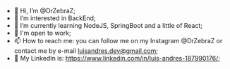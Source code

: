 - 👋 Hi, I’m @DrZebraZ;
- 👀 I’m interested in BackEnd;
- 🌱 I’m currently learning NodeJS, SpringBoot and a little of React;
- 🏢 I'm open to work;
- 📫 How to reach me: you can follow me on my Instagram @DrZebraZ or contact me by e-mail luisandres.dev@gmail.com;
- 🦓 My LinkedIn is: https://www.linkedin.com/in/luis-andres-187990176/;

<!---
DrZebraZ/DrZebraZ is a ✨ special ✨ repository because its `README.md` (this file) appears on your GitHub profile.
You can click the Preview link to take a look at your changes.
--->

